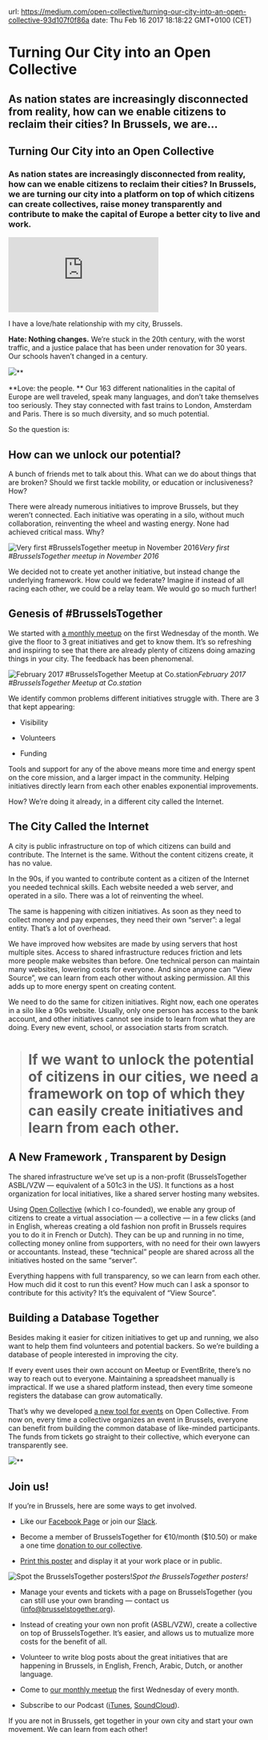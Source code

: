 url: https://medium.com/open-collective/turning-our-city-into-an-open-collective-93d107f0f86a
date: Thu Feb 16 2017 18:18:22 GMT+0100 (CET)


# Turning Our City into an Open Collective

## As nation states are increasingly disconnected from reality, how can we enable citizens to reclaim their cities? In Brussels, we are…

## Turning Our City into an Open Collective

### As nation states are increasingly disconnected from reality, how can we enable citizens to reclaim their cities? In Brussels, we are turning our city into a platform on top of which citizens can create collectives, raise money transparently and contribute to make the capital of Europe a better city to live and work.

<iframe src="https://medium.com/media/df1d8623fc808446a97a72f801002e08" frameborder=0></iframe>

I have a love/hate relationship with my city, Brussels.

**Hate: Nothing changes.** 
We’re stuck in the 20th century, with the worst traffic, and a justice palace that has been under renovation for 30 years. Our schools haven’t changed in a century.

![](https://cdn-images-1.medium.com/max/2000/1*HKh_PfgnoSjixjt4sAIeOQ.jpeg)**

**Love: the people. **
Our 163 different nationalities in the capital of Europe are well traveled, speak many languages, and don’t take themselves too seriously. They stay connected with fast trains to London, Amsterdam and Paris. There is so much diversity, and so much potential.

So the question is:

## How can we unlock our potential?

A bunch of friends met to talk about this. What can we do about things that are broken? Should we first tackle mobility, or education or inclusiveness? How?

There were already numerous initiatives to improve Brussels, but they weren’t connected. Each initiative was operating in a silo, without much collaboration, reinventing the wheel and wasting energy. None had achieved critical mass. Why?

![Very first #BrusselsTogether meetup in November 2016](https://cdn-images-1.medium.com/max/8064/1*iz9EIfiykt8vMSXOi5Z_kA.jpeg)*Very first #BrusselsTogether meetup in November 2016*

We decided not to create yet another initiative, but instead change the underlying framework. How could we federate? Imagine if instead of all racing each other, we could be a relay team. We would go so much further!

## Genesis of #BrusselsTogether

We started with [a monthly meetup](https://meetup.com/BrusselsTogether) on the first Wednesday of the month. We give the floor to 3 great initiatives and get to know them. It’s so refreshing and inspiring to see that there are already plenty of citizens doing amazing things in your city. The feedback has been phenomenal.

![February 2017 #BrusselsTogether Meetup at Co.station](https://cdn-images-1.medium.com/max/8064/1*wSq5eupb_pdeyo17GXH-EQ.jpeg)*February 2017 #BrusselsTogether Meetup at Co.station*

We identify common problems different initiatives struggle with. There are 3 that kept appearing:

* Visibility

* Volunteers

* Funding

Tools and support for any of the above means more time and energy spent on the core mission, and a larger impact in the community. Helping initiatives directly learn from each other enables exponential improvements.

How? We’re doing it already, in a different city called the Internet.

## The City Called the Internet

A city is public infrastructure on top of which citizens can build and contribute. The Internet is the same. Without the content citizens create, it has no value.

In the 90s, if you wanted to contribute content as a citizen of the Internet you needed technical skills. Each website needed a web server, and operated in a silo. There was a lot of reinventing the wheel.

The same is happening with citizen initiatives. As soon as they need to collect money and pay expenses, they need their own “server”: a legal entity. That’s a lot of overhead.

We have improved how websites are made by using servers that host multiple sites. Access to shared infrastructure reduces friction and lets more people make websites than before. One technical person can maintain many websites, lowering costs for everyone. And since anyone can “View Source”, we can learn from each other without asking permission. All this adds up to more energy spent on creating content.

We need to do the same for citizen initiatives. Right now, each one operates in a silo like a 90s website. Usually, only one person has access to the bank account, and other initiatives cannot see inside to learn from what they are doing. Every new event, school, or association starts from scratch.
> # If we want to unlock the potential of citizens in our cities, we need a framework on top of which they can easily create initiatives and learn from each other.

## A New Framework , Transparent by Design

The shared infrastructure we’ve set up is a non-profit (BrusselsTogether ASBL/VZW — equivalent of a 501c3 in the US). It functions as a host organization for local initiatives, like a shared server hosting many websites.

Using [Open Collective](https://opencollective.com) (which I co-founded), we enable any group of citizens to create a virtual association — a collective — in a few clicks (and in English, whereas creating a old fashion non profit in Brussels requires you to do it in French or Dutch). They can be up and running in no time, collecting money online from supporters, with no need for their own lawyers or accountants. Instead, these “technical” people are shared across all the initiatives hosted on the same “server”.

Everything happens with full transparency, so we can learn from each other. How much did it cost to run this event? How much can I ask a sponsor to contribute for this activity? It’s the equivalent of “View Source”.

## Building a Database Together

Besides making it easier for citizen initiatives to get up and running, we also want to help them find volunteers and potential backers. So we’re building a database of people interested in improving the city.

If every event uses their own account on Meetup or EventBrite, there’s no way to reach out to everyone. Maintaining a spreadsheet manually is impractical. If we use a shared platform instead, then every time someone registers the database can grow automatically.

That’s why we developed [a new tool for events](https://medium.com/open-collective/whats-new-on-open-collective-fb550c2167bf#.8len6i91d) on Open Collective. From now on, every time a collective organizes an event in Brussels, everyone can benefit from building the common database of like-minded participants. The funds from tickets go straight to their collective, which everyone can transparently see.

![](https://cdn-images-1.medium.com/max/3200/1*5pPJsYZ45E2lEyAwGOQNAw.png)**

## Join us!

If you’re in Brussels, here are some ways to get involved.

* Like our [Facebook Page](https://www.facebook.com/BXLtogether/) or join our [Slack](https://slack.BrusselsTogether.org).

* Become a member of BrusselsTogether for €10/month ($10.50) or make a one time [donation to our collective](https://opencollective.com/BrusselsTogether).

* [Print this poster](https://slack-files.com/T1VP6MTA4-F4DB2MQHG-c0b474f98e) and display it at your work place or in public.

![Spot the BrusselsTogether posters!](https://cdn-images-1.medium.com/max/3836/1*x4hzWHH2p2FmsaGx51F00w.png)*Spot the BrusselsTogether posters!*

* Manage your events and tickets with a page on BrusselsTogether (you can still use your own branding — contact us (info@brusselstogether.org).

* Instead of creating your own non profit (ASBL/VZW), create a collective on top of BrusselsTogether. It’s easier, and allows us to mutualize more costs for the benefit of all.

* Volunteer to write blog posts about the great initiatives that are happening in Brussels, in English, French, Arabic, Dutch, or another language.

* Come to [our monthly meetup](https://meetup.com/BrusselsTogether) the first Wednesday of every month.

* Subscribe to our Podcast ([iTunes](https://itunes.apple.com/be/podcast/listen-brusselstogether-podcast/id1226962949?mt=2), [SoundCloud](https://soundcloud.com/listbrussels-together/tracks)).

If you are not in Brussels, get together in your own city and start your own movement. We can learn from each other!

